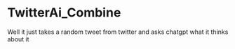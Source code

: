 # TwitterAi_Combine
Well it just takes a random tweet from twitter and asks chatgpt what it thinks about it
